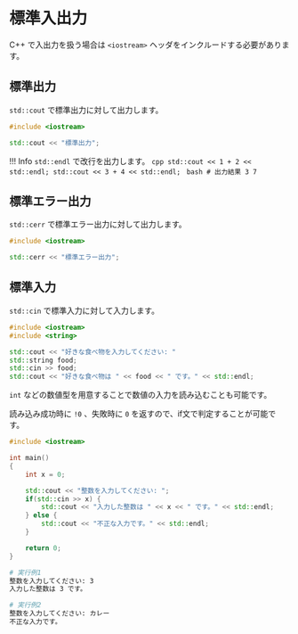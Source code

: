 # 標準入出力

C++ で入出力を扱う場合は `<iostream>` ヘッダをインクルードする必要があります。


## 標準出力
`std::cout` で標準出力に対して出力します。

```cpp
#include <iostream>

std::cout << "標準出力";
```

!!! Info
    `std::endl` で改行を出力します。
    ```cpp
    std::cout << 1 + 2 << std::endl;
    std::cout << 3 + 4 << std::endl;
    ```
    ```bash
    # 出力結果
    3
    7
    ```

## 標準エラー出力
`std::cerr` で標準エラー出力に対して出力します。

```cpp
#include <iostream>

std::cerr << "標準エラー出力";
```

## 標準入力
`std::cin` で標準入力に対して入力します。

```cpp
#include <iostream>
#include <string>

std::cout << "好きな食べ物を入力してください: "
std::string food;
std::cin >> food;
std::cout << "好きな食べ物は " << food << " です。" << std::endl;
```

`int` などの数値型を用意することで数値の入力を読み込むことも可能です。

読み込み成功時に `!0` 、失敗時に `0` を返すので、if文で判定することが可能です。

```cpp
#include <iostream>

int main()
{
    int x = 0;

    std::cout << "整数を入力してください: ";
    if(std::cin >> x) {
        std::cout << "入力した整数は " << x << " です。" << std::endl;
    } else {
        std::cout << "不正な入力です。" << std::endl;
    }

    return 0;
}
```

```bash
# 実行例1
整数を入力してください: 3
入力した整数は 3 です。

# 実行例2
整数を入力してください: カレー
不正な入力です。
```